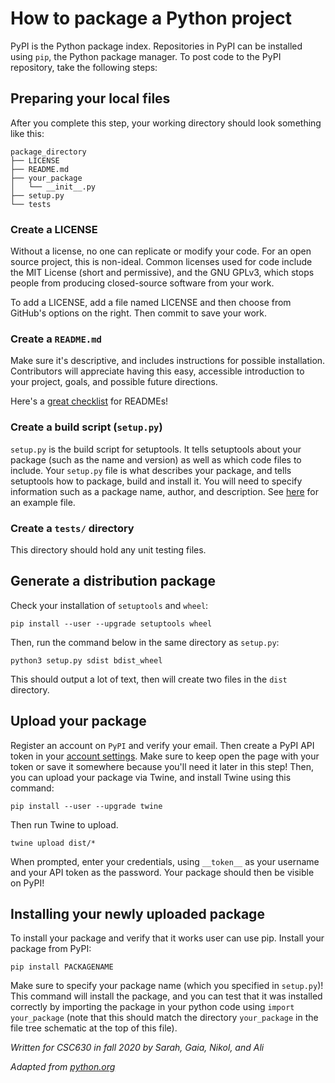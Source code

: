 # How to package a Python project

PyPI is the Python package index. Repositories in PyPI can be installed using `pip`, the Python package manager. To post code to the PyPI repository, take the following steps:

## Preparing your local files
After you complete this step, your working directory should look something like this:
```
package_directory
├── LICENSE
├── README.md
├── your_package
│   └── __init__.py
├── setup.py
└── tests
```

### Create a LICENSE
Without a license, no one can replicate or modify your code.  For an open source project, this is non-ideal.  Common licenses used for code include the MIT License (short and permissive), and the GNU GPLv3, which stops people from producing closed-source software from your work.

To add a LICENSE, add a file named LICENSE and then choose from GitHub's options on the right.  Then commit to save your work.

### Create a `README.md`
Make sure it's descriptive, and includes instructions for possible installation. Contributors will appreciate having this easy, accessible introduction to your project, goals, and possible future directions. 

Here's a [great checklist](https://github.com/ddbeck/readme-checklist/blob/main/checklist.md) for READMEs! 
### Create a build script (`setup.py`)

`setup.py` is the build script for setuptools. It tells setuptools about your package (such as the name and version) as well as which code files to include. Your `setup.py` file is what describes your package, and tells setuptools how to package, build and install it. You will need to specify information such as a package name, author, and description. See [here](https://packaging.python.org/tutorials/packaging-projects/#creating-setup-py) for an example file.


### Create a `tests/` directory
This directory should hold any unit testing files.

## Generate a distribution package

Check your installation of `setuptools` and `wheel`:

    pip install --user --upgrade setuptools wheel

Then, run the command below in the same directory as `setup.py`:

    python3 setup.py sdist bdist_wheel
    
This should output a lot of text, then will create two files in the `dist` directory. 

## Upload your package

Register an account on `PyPI` and verify your email. Then create a PyPI API token in your [account settings](https://pypi.org/manage/account/). Make sure to keep open the page with your token or save it somewhere because you'll need it later in this step! Then, you can upload your package via Twine, and install Twine using this command:

    pip install --user --upgrade twine
    
Then run Twine to upload.
    
    twine upload dist/*

When prompted, enter your credentials, using `__token__` as your username and your API token as the password. Your package should then be visible on PyPI!

## Installing your newly uploaded package

To install your package and verify that it works user can use pip. Install your package from PyPI:

    pip install PACKAGENAME
    
Make sure to specify your package name (which you specified in `setup.py`)! This command will install the package, and you can test that it was installed correctly by importing the package in your python code using `import your_package` (note that this should match the directory `your_package` in the file tree schematic at the top of this file). 


*Written for CSC630 in fall 2020 by Sarah, Gaia, Nikol, and Ali*

*Adapted from [python.org](https://packaging.python.org/tutorials/packaging-projects/)*
